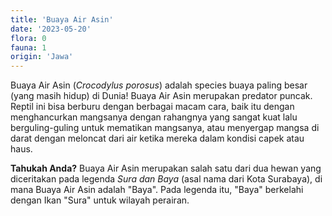 ```yaml
---
title: 'Buaya Air Asin'
date: '2023-05-20'
flora: 0
fauna: 1
origin: 'Jawa'
---
```


Buaya Air Asin (_Crocodylus porosus_) adalah species buaya paling besar (yang masih hidup) di Dunia! Buaya Air Asin merupakan predator puncak. Reptil ini bisa berburu dengan 
berbagai macam cara, baik itu dengan menghancurkan mangsanya dengan rahangnya yang sangat kuat lalu berguling-guling untuk mematikan mangsanya, atau menyergap mangsa di darat dengan meloncat dari air ketika mereka dalam kondisi capek atau haus.

**Tahukah Anda?** Buaya Air Asin merupakan salah satu dari dua hewan yang diceritakan pada legenda _Sura dan Baya_ (asal nama dari Kota Surabaya), di mana Buaya Air Asin adalah "Baya". Pada legenda itu, "Baya" berkelahi dengan Ikan "Sura" untuk wilayah perairan.